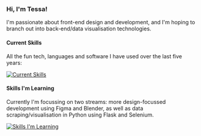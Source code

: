 ### Hi, I'm Tessa!
I'm passionate about front-end design and development, and I'm hoping to branch out into back-end/data visualisation technologies.

#### Current Skills
All the fun tech, languages and software I have used over the last five years:

[![Current Skills](https://skillicons.dev/icons?i=js,html,css,dart,express,flutter,git,github,mysql,nodejs,npm,py,react,sass,sqlite,threejs,vite,vscode)](https://skillicons.dev)


#### Skills I'm Learning
Currently I'm focussing on two streams: more design-focussed development using Figma and Blender, as well as data scraping/visualisation in Python using Flask and Selenium.

[![Skills I'm Learning](https://skillicons.dev/icons?i=blender,figma,flask,selenium)](https://skillicons.dev)
<!--
**tessarobyn/tessarobyn** is a ✨ _special_ ✨ repository because its `README.md` (this file) appears on your GitHub profile.

Here are some ideas to get you started:

- 🔭 I’m currently working on ...
- 🌱 I’m currently learning ...
- 👯 I’m looking to collaborate on ...
- 🤔 I’m looking for help with ...
- 💬 Ask me about ...
- 📫 How to reach me: ...
- 😄 Pronouns: ...
- ⚡ Fun fact: ...
-->

